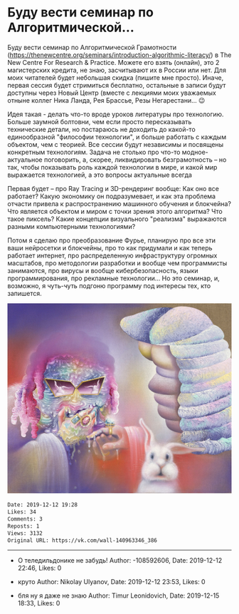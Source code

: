 # Буду вести семинар по Алгоритмической...

Буду вести семинар по Алгоритмической Грамотности (https://thenewcentre.org/seminars/introduction-algorithmic-literacy/) в The New Centre For Research & Practice. Можете его взять (онлайн), это 2 магистерских кредита, не знаю, засчитывают их в России или нет. Для моих читателей будет небольшая скидка (пишите мне просто). Иначе, первая сессия будет стримиться бесплатно, остальные в записи будут доступны через Новый Центр (вместе с лекциями моих уважаемых отныне коллег Ника Ланда, Рея Брассье, Резы Негарестани... 😉

Идея такая - делать что-то вроде уроков литературы про технологию. Больше заумной болтовни, чем если просто пересказывать технические детали, но постараюсь не доходить до какой-то единообразной "философии технологии", и больше работать с каждым объектом, чем с теорией. Все сессии будут независимы и посвящены конкретным технологиям. Задача не столько про что-то модное-актуальное поговорить, а, скорее, ликвидировать безграмотность – но так, чтобы показывать роль каждой технологии в мире, и какой мир выражается технологией, а это вопросы актуальные всегда

Первая будет – про Ray Tracing и 3D-рендеринг вообще: Как оно все работает? Какую экономику он подразумевает, и как эта проблема отчасти привела к распространению машинного обучения и блокчейна? Что является объектом и миром с точки зрения этого алгоритма? Что такое пиксель? Какие концепции визуального "реализма" выражаются разными компьютерными технологиями?

Потом я сделаю про преобразование Фурье, планирую про все эти ваши нейросетки и блокчейны, про то как придумали и как теперь работает интернет, про распределенную инфраструктуру огромных масштабов, про методологии разработки и вообще чем программисты занимаются, про вирусы и вообще кибербезопасность, языки программирования, про рекламные технологии... Но это семинар, и, возможно, я чуть-чуть подгоню программу под интересы тех, кто запишется.

![](attachments/457239117.jpg)

    Date: 2019-12-12 19:28
    Likes: 34
    Comments: 3
    Reposts: 1
    Views: 3132
    Original URL: https://vk.com/wall-140963346_386



--------------------

  * О теледильдонике не забудь!
    Author: -108592606, Date: 2019-12-12 22:46, Likes: 0


  * круто
    Author: Nikolay Ulyanov, Date: 2019-12-12 23:53, Likes: 0


  * бля ну я даже не знаю
    Author: Timur Leonidovich, Date: 2019-12-15 18:33, Likes: 0


